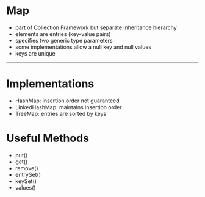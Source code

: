 # Map
- part of Collection Framework but separate inheritance hierarchy
- elements are entries (key-value pairs)
- specifies two generic type parameters
- some implementations allow a null key and null values
- keys are unique

---

# Implementations
- HashMap: insertion order not guaranteed
- LinkedHashMap: maintains insertion order
- TreeMap: entries are sorted by keys

# Useful Methods
- put()
- get()
- remove()
- entrySet()
- keySet()
- values()